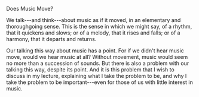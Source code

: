 Does Music Move?

We talk---and think---about music as if it 
moved, in an elementary and thoroughgoing sense.
This is the sense in which we might say, of a
rhythm, that it quickens and slows; or of a
melody, that it rises and falls; or of a harmony,
that it departs and returns.

Our talking this way about music has a point. For if we didn't
hear music move, would we hear music at all?
Without movement, music would seem no more than a
succession of sounds. But there is also a problem
with our talking this way, despite its point. And
it is this problem that I wish to discuss in my
lecture, explaining what I take the problem to be,
and why I take the problem to be important---even
for those of us with little interest in music.



